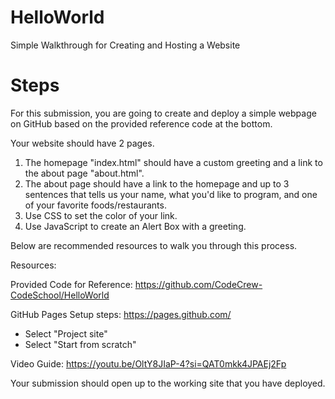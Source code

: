 # HelloWorld
Simple Walkthrough for Creating and Hosting a Website

# Steps

For this submission, you are going to create and deploy a simple webpage on GitHub based on the provided reference code at the bottom.

Your website should have 2 pages. 

1. The homepage "index.html" should have a custom greeting and a link to the about page "about.html".
2. The about page should have a link to the homepage and up to 3 sentences that tells us your name, what you'd like to program, and one of your favorite foods/restaurants.
3. Use CSS to set the color of your link.
4. Use JavaScript to create an Alert Box with a greeting.

Below are recommended resources to walk you through this process.

Resources:

Provided Code for Reference: https://github.com/CodeCrew-CodeSchool/HelloWorld

GitHub Pages Setup steps: https://pages.github.com/
* Select "Project site"
* Select "Start from scratch"

Video Guide: https://youtu.be/OltY8JIaP-4?si=QAT0mkk4JPAEj2Fp

Your submission should open up to the working site that you have deployed.
